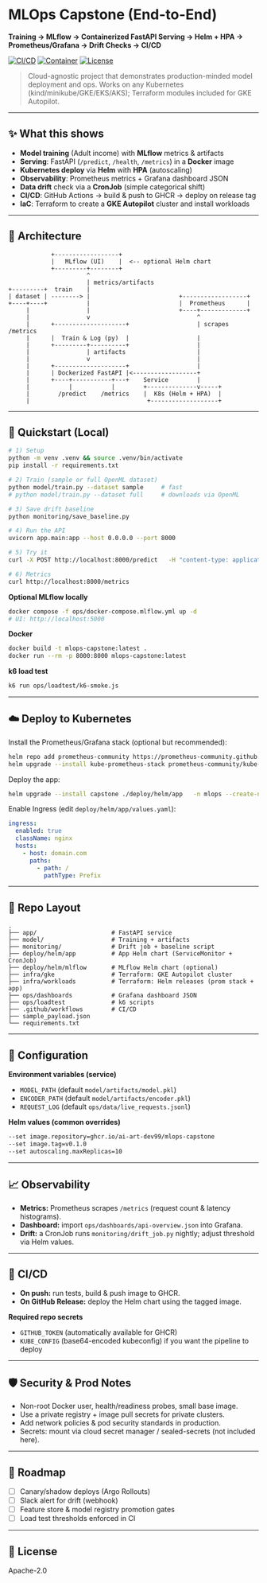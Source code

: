 # MLOps Capstone (End-to-End)

**Training → MLflow → Containerized FastAPI Serving → Helm + HPA → Prometheus/Grafana → Drift Checks → CI/CD**

[![CI/CD](https://img.shields.io/github/actions/workflow/status/ai-art-dev99/mlops-capstone/ci-cd.yml?branch=main)](https://github.com/ai-art-dev99/mlops-capstone/actions)
[![Container](https://img.shields.io/badge/container-GHCR-blue)](https://github.com/users/ai-art-dev99/packages/container/package/mlops-capstone)
[![License](https://img.shields.io/badge/license-Apache--2.0-green)](LICENSE)

> Cloud-agnostic project that demonstrates production-minded model deployment and ops. Works on any Kubernetes (kind/minikube/GKE/EKS/AKS); Terraform modules included for GKE Autopilot.

---

## ✨ What this shows
- **Model training** (Adult income) with **MLflow** metrics & artifacts  
- **Serving**: FastAPI (`/predict`, `/health`, `/metrics`) in a **Docker** image  
- **Kubernetes deploy** via **Helm** with **HPA** (autoscaling)  
- **Observability**: Prometheus metrics + Grafana dashboard JSON  
- **Data drift** check via a **CronJob** (simple categorical shift)  
- **CI/CD**: GitHub Actions → build & push to GHCR → deploy on release tag  
- **IaC**: Terraform to create a **GKE Autopilot** cluster and install workloads

---

## 🧭 Architecture

```
            +------------------+
            |   MLflow (UI)    |  <-- optional Helm chart
            +---------+--------+
                      ^
                      | metrics/artifacts
+---------+  train    |
| dataset | --------> |                         +------------------+
+----+----+           |                         |  Prometheus      |
     |                |                         +----+-------------+
     |                v                              ^
     |      +--------------------+                   | scrapes /metrics
     |      |  Train & Log (py)  |                   |
     |      +---------+----------+                   |
     |                | artifacts                    |
     |                v                              |
     |      +--------------------+                   |
     |      | Dockerized FastAPI |<------------------+
     |      +----+-----------+---+    Service        |
     |           |           |        +--------------v-----+
     |        /predict    /metrics    |  K8s (Helm + HPA)  |
     |                                 +-------------------+
```

---

## 🚀 Quickstart (Local)

```bash
# 1) Setup
python -m venv .venv && source .venv/bin/activate
pip install -r requirements.txt

# 2) Train (sample or full OpenML dataset)
python model/train.py --dataset sample     # fast
# python model/train.py --dataset full     # downloads via OpenML

# 3) Save drift baseline
python monitoring/save_baseline.py

# 4) Run the API
uvicorn app.main:app --host 0.0.0.0 --port 8000

# 5) Try it
curl -X POST http://localhost:8000/predict   -H "content-type: application/json" -d @sample_payload.json

# 6) Metrics
curl http://localhost:8000/metrics
```

**Optional MLflow locally**
```bash
docker compose -f ops/docker-compose.mlflow.yml up -d
# UI: http://localhost:5000
```

**Docker**
```bash
docker build -t mlops-capstone:latest .
docker run --rm -p 8000:8000 mlops-capstone:latest
```

**k6 load test**
```bash
k6 run ops/loadtest/k6-smoke.js
```

---

## ☁️ Deploy to Kubernetes

Install the Prometheus/Grafana stack (optional but recommended):
```bash
helm repo add prometheus-community https://prometheus-community.github.io/helm-charts
helm upgrade --install kube-prometheus-stack prometheus-community/kube-prometheus-stack   -n monitoring --create-namespace
```

Deploy the app:
```bash
helm upgrade --install capstone ./deploy/helm/app   -n mlops --create-namespace   --set image.repository=ghcr.io/ai-art-dev99/mlops-capstone   --set image.tag=latest
```

Enable Ingress (edit `deploy/helm/app/values.yaml`):
```yaml
ingress:
  enabled: true
  className: nginx
  hosts:
    - host: domain.com
      paths:
        - path: /
          pathType: Prefix
```

---

## 🧱 Repo Layout

```
.
├── app/                     # FastAPI service
├── model/                   # Training + artifacts
├── monitoring/              # Drift job + baseline script
├── deploy/helm/app          # App Helm chart (ServiceMonitor + CronJob)
├── deploy/helm/mlflow       # MLflow Helm chart (optional)
├── infra/gke                # Terraform: GKE Autopilot cluster
├── infra/workloads          # Terraform: Helm releases (prom stack + app)
├── ops/dashboards           # Grafana dashboard JSON
├── ops/loadtest             # k6 scripts
├── .github/workflows        # CI/CD
├── sample_payload.json
└── requirements.txt
```

---

## 🔧 Configuration

**Environment variables (service)**
- `MODEL_PATH` (default `model/artifacts/model.pkl`)
- `ENCODER_PATH` (default `model/artifacts/encoder.pkl`)
- `REQUEST_LOG` (default `ops/data/live_requests.jsonl`)

**Helm values (common overrides)**
```bash
--set image.repository=ghcr.io/ai-art-dev99/mlops-capstone
--set image.tag=v0.1.0
--set autoscaling.maxReplicas=10
```

---

## 📈 Observability

- **Metrics:** Prometheus scrapes `/metrics` (request count & latency histograms).
- **Dashboard:** import `ops/dashboards/api-overview.json` into Grafana.
- **Drift:** a CronJob runs `monitoring/drift_job.py` nightly; adjust threshold via Helm values.

---

## 🔄 CI/CD

- **On push:** run tests, build & push image to GHCR.  
- **On GitHub Release:** deploy the Helm chart using the tagged image.

**Required repo secrets**
- `GITHUB_TOKEN` (automatically available for GHCR)
- `KUBE_CONFIG` (base64-encoded kubeconfig) if you want the pipeline to deploy

---

## 🛡️ Security & Prod Notes

- Non-root Docker user, health/readiness probes, small base image.  
- Use a private registry + image pull secrets for private clusters.  
- Add network policies & pod security standards in production.  
- Secrets: mount via cloud secret manager / sealed-secrets (not included here).

---

## 🧭 Roadmap

- [ ] Canary/shadow deploys (Argo Rollouts)  
- [ ] Slack alert for drift (webhook)  
- [ ] Feature store & model registry promotion gates  
- [ ] Load test thresholds enforced in CI

---

## 📜 License
Apache-2.0
